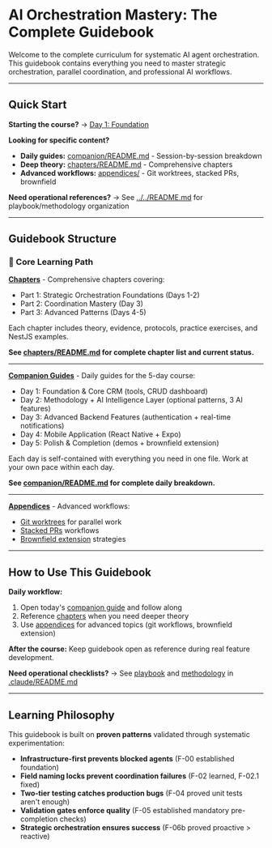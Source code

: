# AI Orchestration Mastery: The Complete Guidebook

Welcome to the complete curriculum for systematic AI agent orchestration. This guidebook contains everything you need to master strategic orchestration, parallel coordination, and professional AI workflows.

---

## Quick Start

**Starting the course?** → [Day 1: Foundation](companion/day-1-foundation.md)

**Looking for specific content?**

- **Daily guides:** [companion/README.md](companion/README.md) - Session-by-session breakdown
- **Deep theory:** [chapters/README.md](chapters/README.md) - Comprehensive chapters
- **Advanced workflows:** [appendices/](appendices/) - Git worktrees, stacked PRs, brownfield

**Need operational references?** → See [../../README.md](../../README.md) for playbook/methodology organization

---

## Guidebook Structure

### 📖 Core Learning Path

**[Chapters](chapters/)** - Comprehensive chapters covering:

- Part 1: Strategic Orchestration Foundations (Days 1-2)
- Part 2: Coordination Mastery (Day 3)
- Part 3: Advanced Patterns (Days 4-5)

Each chapter includes theory, evidence, protocols, practice exercises, and NestJS examples.

**See [chapters/README.md](chapters/README.md) for complete chapter list and current status.**

---

**[Companion Guides](companion/)** - Daily guides for the 5-day course:

- Day 1: Foundation & Core CRM (tools, CRUD dashboard)
- Day 2: Methodology + AI Intelligence Layer (optional patterns, 3 AI features)
- Day 3: Advanced Backend Features (authentication + real-time notifications)
- Day 4: Mobile Application (React Native + Expo)
- Day 5: Polish & Completion (demos + brownfield extension)

Each day is self-contained with everything you need in one file. Work at your own pace within each day.

**See [companion/README.md](companion/README.md) for complete daily breakdown.**

---

**[Appendices](appendices/)** - Advanced workflows:

- [Git worktrees](appendices/git-worktrees/git-worktrees.md) for parallel work
- [Stacked PRs](appendices/stacked-prs.md) workflows
- [Brownfield extension](appendices/brownfield-extension.md) strategies

---

## How to Use This Guidebook

**Daily workflow:**

1. Open today's [companion guide](companion/) and follow along
2. Reference [chapters](chapters/) when you need deeper theory
3. Use [appendices](appendices/) for advanced topics (git workflows, brownfield extension)

**After the course:** Keep guidebook open as reference during real feature development.

**Need operational checklists?** → See [playbook](../../.claude/orchestration-partner/playbook/) and [methodology](../../.claude/orchestration-partner/methodology/) in [.claude/README.md](../../.claude/README.md)

---

## Learning Philosophy

This guidebook is built on **proven patterns** validated through systematic experimentation:

- **Infrastructure-first prevents blocked agents** (F-00 established foundation)
- **Field naming locks prevent coordination failures** (F-02 learned, F-02.1 fixed)
- **Two-tier testing catches production bugs** (F-04 proved unit tests aren't enough)
- **Validation gates enforce quality** (F-05 established mandatory pre-completion checks)
- **Strategic orchestration ensures success** (F-06b proved proactive > reactive)
